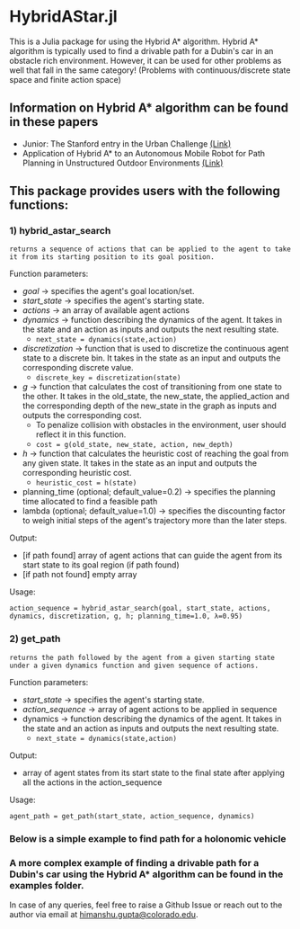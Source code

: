 # HybridAStar.jl

This is a Julia package for using the Hybrid A* algorithm. Hybrid A* algorithm is typically used to find a drivable path for a Dubin's car in an obstacle rich environment. However, it can be used for other problems as well that fall in the same category! (Problems with continuous/discrete state space and finite action space)    

## Information on Hybrid A* algorithm can be found in these papers

* Junior: The Stanford entry in the Urban Challenge [(Link)](https://onlinelibrary.wiley.com/doi/abs/10.1002/rob.20258)
* Application of Hybrid A* to an Autonomous Mobile Robot for Path Planning in Unstructured Outdoor Environments [(Link)](https://ieeexplore.ieee.org/abstract/document/6309512)

## This package provides users with the following functions:

### 1) hybrid_astar_search
    returns a sequence of actions that can be applied to the agent to take it from its starting position to its goal position. 

Function parameters:
  * *goal* -> specifies the agent's goal location/set.
  * *start_state* -> specifies the agent's starting state. 
  * *actions* -> an array of available agent actions 
  * *dynamics* -> function describing the dynamics of the agent. It takes in the state and an action as inputs and outputs the next resulting state. 
    * ```next_state = dynamics(state,action)```
  * *discretization* -> function that is used to discretize the continuous agent state to a discrete bin. It takes in the state as an input and outputs the corresponding discrete value.
    * ```discrete_key = discretization(state)```      
  * *g* -> function that calculates the cost of transitioning from one state to the other. It takes in the old_state, the new_state, the applied_action and the corresponding depth of the new_state in the graph as inputs and outputs the corresponding cost.
    * To penalize collision with obstacles in the environment, user should reflect it in this function. 
    * ```cost = g(old_state, new_state, action, new_depth)```  
  * *h* -> function that calculates the heuristic cost of reaching the goal from any given state. It takes in the state as an input and outputs the corresponding heuristic cost.
    * ```heuristic_cost = h(state)```   
  * planning_time (optional; default_value=0.2) -> specifies the planning time allocated to find a feasible path
  * lambda (optional; default_value=1.0) -> specifies the discounting factor to weigh initial steps of the agent's trajectory more than the later steps. 

  Output: 
  * [if path found] array of agent actions that can guide the agent from its start state to its goal region (if path found)
  * [if path not found] empty array

  Usage: 
  ```
  action_sequence = hybrid_astar_search(goal, start_state, actions, dynamics, discretization, g, h; planning_time=1.0, λ=0.95)
  ```

### 2) get_path
    returns the path followed by the agent from a given starting state under a given dynamics function and given sequence of actions.
    
  Function parameters:
  * *start_state* -> specifies the agent's starting state. 
  * *action_sequence* -> array of agent actions to be applied in sequence 
  * dynamics -> function describing the dynamics of the agent. It takes in the state and an action as inputs and outputs the next resulting state. 
    * ```next_state = dynamics(state,action)```

  Output: 
  * array of agent states from its start state to the final state after applying all the actions in the action_sequence  

  Usage:

  ```
  agent_path = get_path(start_state, action_sequence, dynamics)
  ```


### Below is a simple example to find path for a holonomic vehicle




### A more complex example of finding a drivable path for a Dubin's car using the Hybrid A* algorithm can be found in the examples folder.


In case of any queries, feel free to raise a Github Issue or reach out to the author via email at himanshu.gupta@colorado.edu.

  
